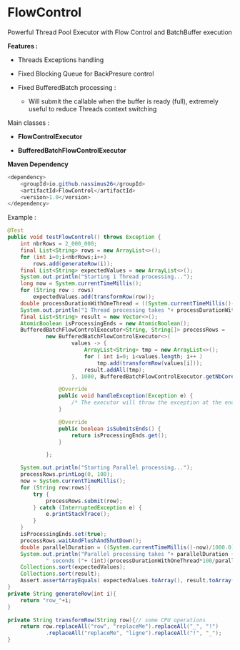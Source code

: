 # FlowControl

Powerful Thread Pool Executor with Flow Control and BatchBuffer execution

**Features :** 

- Threads Exceptions handling

- Fixed Blocking Queue for BackPresure control

- Fixed BufferedBatch processing :
        
     * Will submit the callable when the buffer is ready (full), extremely useful to reduce Threads context switching

Main classes :

- **FlowControlExecutor** 

- **BufferedBatchFlowControlExecutor** 

**Maven Dependency**
```java
<dependency>
    <groupId>io.github.nassimus26</groupId>
    <artifactId>FlowControl</artifactId>
    <version>1.0</version> 
</dependency>
```    

Example :
```java
@Test
public void testFlowControl() throws Exception {
    int nbrRows = 2_000_000;
    final List<String> rows = new ArrayList<>();
    for (int i=0;i<nbrRows;i++)
        rows.add(generateRow(i));
    final List<String> expectedValues = new ArrayList<>();
    System.out.println("Starting 1 Thread processing...");
    long now = System.currentTimeMillis();
    for (String row : rows)
        expectedValues.add(transformRow(row));
    double processDurationWithOneThread = ((System.currentTimeMillis()-now)/1000.0);
    System.out.println("1 Thread processing takes "+ processDurationWithOneThread +" seconds");
    final List<String> result = new Vector<>();
    AtomicBoolean isProcessingEnds = new AtomicBoolean();
    BufferedBatchFlowControlExecutor<String, String[]> processRows =
            new BufferedBatchFlowControlExecutor<>(
                    values -> {
                        ArrayList<String> tmp = new ArrayList<>();
                        for ( int i=0; i<values.length; i++ )
                            tmp.add(transformRow(values[i]));
                        result.addAll(tmp);
                    }, 1000, BufferedBatchFlowControlExecutor.getNbCores(), 500, "processRows") {

                @Override
                public void handleException(Exception e) {
                    /* The executor will throw the exception at the end if any exception */
                }

                @Override
                public boolean isSubmitsEnds() {
                    return isProcessingEnds.get();
                }

            };

    System.out.println("Starting Parallel processing...");
    processRows.printLog(0, 100);
    now = System.currentTimeMillis();
    for (String row:rows){
        try {
            processRows.submit(row);
        } catch (InterruptedException e) {
            e.printStackTrace();
        }
    }
    isProcessingEnds.set(true);
    processRows.waitAndFlushAndShutDown();
    double parallelDuration = ((System.currentTimeMillis()-now)/1000.0);
    System.out.println("Parallel processing takes "+ parallelDuration +
            " seconds ("+ (int)(processDurationWithOneThread*100/parallelDuration)+"% faster)");
    Collections.sort(expectedValues);
    Collections.sort(result);
    Assert.assertArrayEquals( expectedValues.toArray(), result.toArray() );
}
private String generateRow(int i){
    return "row_"+i;
}

private String transformRow(String row){// some CPU operations
    return row.replaceAll("row", "replaceMe").replaceAll("_", "!")
            .replaceAll("replaceMe", "ligne").replaceAll("!", "_");
}
```
